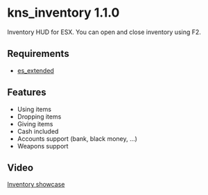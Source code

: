 # kns_inventory 1.1.0

Inventory HUD for ESX. You can open and close inventory using F2.

## Requirements
* [es_extended](https://github.com/esx-framework/es_extended/tree/v1-final) 

## Features
- Using items
- Dropping items
- Giving items
- Cash included
- Accounts support (bank, black money, ...)
- Weapons support

## Video
[Inventory showcase](https://www.youtube.com/watch?v=rrsfoo445mY)

